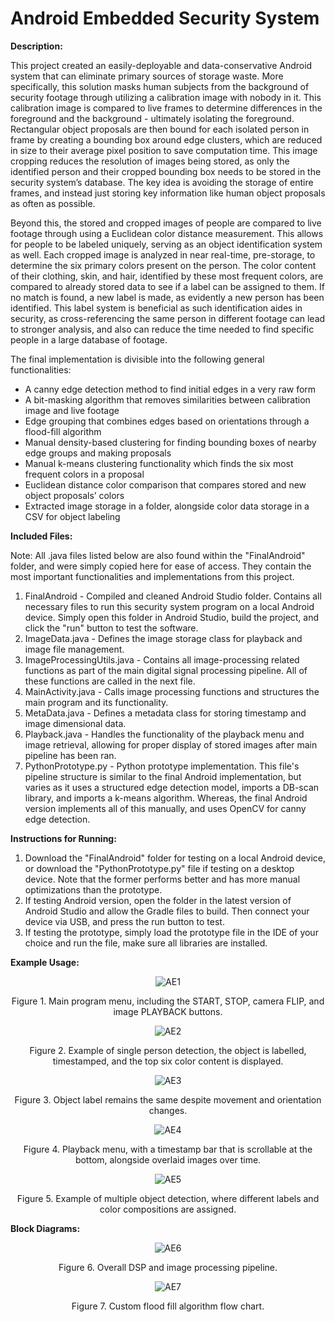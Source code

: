 # Android Embedded Security System

**Description:**

This project created an easily-deployable and data-conservative Android system that can eliminate primary sources of storage waste. More specifically, this solution masks human subjects from the background of security footage through utilizing a calibration image with nobody in it. This calibration image is compared to live frames to determine differences in the foreground and the background - ultimately isolating the foreground. Rectangular object proposals are then bound for each isolated person in frame by creating a bounding box around edge clusters, which are reduced in size to their average pixel position to save computation time. This image cropping reduces the resolution of images being stored, as only the identified person and their cropped bounding box needs to be stored in the security system’s database. The key idea is avoiding the storage of entire frames, and instead just storing key information like human object proposals as often as possible.

Beyond this, the stored and cropped images of people are compared to live footage through using a Euclidean color distance measurement. This allows for people to be labeled uniquely, serving as an object identification system as well. Each cropped image is analyzed in near real-time, pre-storage, to determine the six primary colors present on the person. The color content of their clothing, skin, and hair, identified by these most frequent colors, are compared to already stored data to see if a label can be assigned to them. If no match is found, a new label is made, as evidently a new person has been identified. This label system is beneficial as such identification aides in security, as cross-referencing the same person in different footage can lead to stronger analysis, and also can reduce the time needed to find specific people in a large database of footage. 

The final implementation is divisible into the following general functionalities:

* A canny edge detection method to find initial edges in a very raw form
* A bit-masking algorithm that removes similarities between calibration image and live footage
* Edge grouping that combines edges based on orientations through a flood-fill algorithm
* Manual density-based clustering for finding bounding boxes of nearby edge groups and making proposals
* Manual k-means clustering functionality which finds the six most frequent colors in a proposal
* Euclidean distance color comparison that compares stored and new object proposals’ colors
* Extracted image storage in a folder, alongside color data storage in a CSV for object labeling


**Included Files:**

Note: All .java files listed below are also found within the "FinalAndroid" folder, and were simply copied here for ease of access. They contain the most important functionalities and implementations from this project.

1. FinalAndroid - Compiled and cleaned Android Studio folder. Contains all necessary files to run this security system program on a local Android device. Simply open this folder in Android Studio, build the project, and click the "run" button to test the software.
2. ImageData.java - Defines the image storage class for playback and image file management.
3. ImageProcessingUtils.java - Contains all image-processing related functions as part of the main digital signal processing pipeline. All of these functions are called in the next file.
4. MainActivity.java - Calls image processing functions and structures the main program and its functionality.
5. MetaData.java - Defines a metadata class for storing timestamp and image dimensional data.
6. Playback.java - Handles the functionality of the playback menu and image retrieval, allowing for proper display of stored images after main pipeline has been ran.
7. PythonPrototype.py - Python prototype implementation. This file's pipeline structure is similar to the final Android implementation, but varies as it uses a structured edge detection model, imports a DB-scan library, and imports a k-means algorithm. Whereas, the final Android version implements all of this manually, and uses OpenCV for canny edge detection.

**Instructions for Running:**
1. Download the "FinalAndroid" folder for testing on a local Android device, or download the "PythonPrototype.py" file if testing on a desktop device. Note that the former performs better and has more manual optimizations than the prototype.
2. If testing Android version, open the folder in the latest version of Android Studio and allow the Gradle files to build. Then connect your device via USB, and press the run button to test.
3. If testing the prototype, simply load the prototype file in the IDE of your choice and run the file, make sure all libraries are installed.

**Example Usage:**

<p align="center">
  <img src="https://github.com/user-attachments/assets/5d37d7b2-49c7-45f7-a474-ae6011c1aa7d" alt="AE1"> 
</p>

<p align="center">  
  Figure 1. Main program menu, including the START, STOP, camera FLIP, and image PLAYBACK buttons.
</p>

<p align="center">
  <img src="https://github.com/user-attachments/assets/c0491935-41e9-476a-b365-7273d3a4b620" alt="AE2"> 
</p>

<p align="center">  
  Figure 2. Example of single person detection, the object is labelled, timestamped, and the top six color content is displayed.
</p>

<p align="center">
  <img src="https://github.com/user-attachments/assets/959c54df-f5a5-4044-bd99-64bd27779fde" alt="AE3"> 
</p>

<p align="center">  
  Figure 3. Object label remains the same despite movement and orientation changes.
</p>

<p align="center">
  <img src="https://github.com/user-attachments/assets/4bd0d346-ae0e-4f63-bc80-98c53fa0c33b" alt="AE4"> 
</p>

<p align="center">  
  Figure 4. Playback menu, with a timestamp bar that is scrollable at the bottom, alongside overlaid images over time.
</p>

<p align="center">
  <img src="https://github.com/user-attachments/assets/19476133-f70d-4748-a184-1fd5c0031125" alt="AE5"> 
</p>

<p align="center">  
  Figure 5. Example of multiple object detection, where different labels and color compositions are assigned.
</p>

**Block Diagrams:**

<p align="center">
  <img src="https://github.com/user-attachments/assets/630aad73-e9a8-4438-aeba-0b5d351c9d1a" alt="AE6"> 
</p>

<p align="center">  
  Figure 6. Overall DSP and image processing pipeline.
</p>

<p align="center">
  <img src="https://github.com/user-attachments/assets/29bc036f-1251-4090-a35f-d9f421bf705d" alt="AE7"> 
</p>

<p align="center">  
  Figure 7. Custom flood fill algorithm flow chart.
</p>
